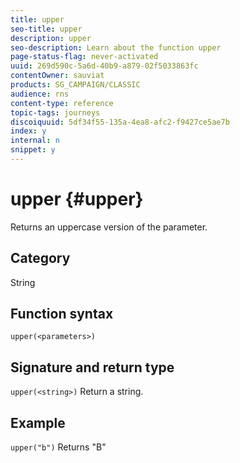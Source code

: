 ```yaml
---
title: upper
seo-title: upper
description: upper
seo-description: Learn about the function upper
page-status-flag: never-activated
uuid: 269d590c-5a6d-40b9-a879-02f5033863fc
contentOwner: sauviat
products: SG_CAMPAIGN/CLASSIC
audience: rns
content-type: reference
topic-tags: journeys
discoiquuid: 5df34f55-135a-4ea8-afc2-f9427ce5ae7b
index: y
internal: n
snippet: y
---
```


# upper {#upper}

Returns an uppercase version of the parameter.

## Category

String

## Function syntax

`upper(<parameters>)`

## Signature and return type

`upper(<string>)`
Return a string.

## Example

`upper("b")`
Returns "B"
